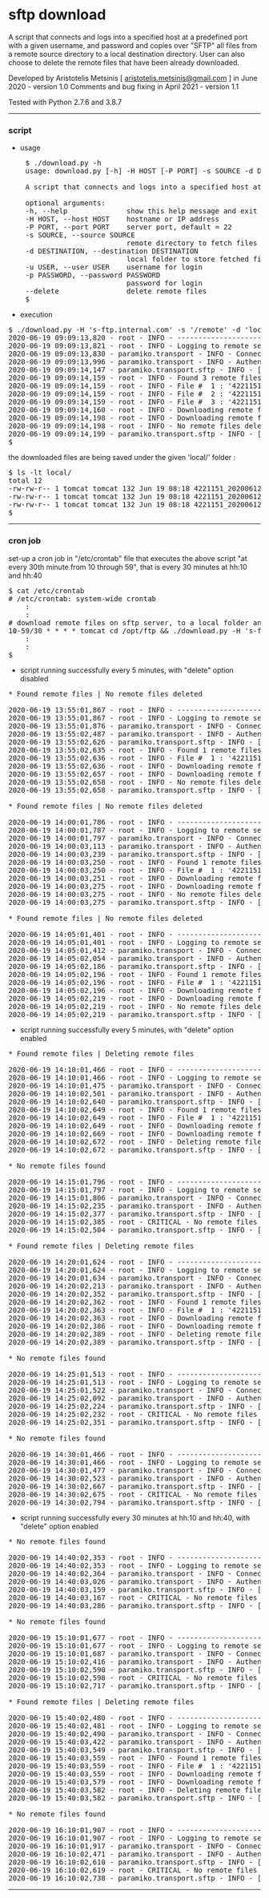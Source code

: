 # sftp download

A script that connects and logs into a specified host at a predefined port with a given username, and password and copies over &quot;SFTP&quot; all files from a remote source directory to a local destination directory. User can also choose to delete the remote files that have been already downloaded.

Developed by Aristotelis Metsinis [ aristotelis.metsinis@gmail.com ] in June 2020 - version 1.0
Comments and bug fixing in April 2021 - version 1.1
    
Tested with Python 2.7.6 and 3.8.7

------------

### script

* usage

<pre>
	$ ./download.py -h
	usage: download.py [-h] -H HOST [-P PORT] -s SOURCE -d DESTINATION -u USER -p PASSWORD [--delete]
	
	A script that connects and logs into a specified host at a predefined port with a given username, and password and copies over "SFTP" all files from a remote source directory to a local destination directory. User can also choose to delete the remote files that have been already downloaded.
	
	optional arguments:
	-h, --help            	show this help message and exit
	-H HOST, --host HOST  	hostname or IP address
	-P PORT, --port PORT  	server port, default = 22
	-s SOURCE, --source SOURCE
							remote directory to fetch files from
	-d DESTINATION, --destination DESTINATION
							local folder to store fetched files to
	-u USER, --user USER  	username for login
	-p PASSWORD, --password PASSWORD
							password for login
	--delete              	delete remote files
	$
</pre>

* execution

<pre>
$ ./download.py -H 's-ftp.internal.com' -s '/remote' -d 'local/' -u "username" -p 'password'
2020-06-19 09:09:13,820 - root - INFO - ---------------------------------------------------------------------------------
2020-06-19 09:09:13,821 - root - INFO - Logging to remote server 'sftp://s-ftp.internal.com:22/remote'
2020-06-19 09:09:13,830 - paramiko.transport - INFO - Connected (version 2.0, client OpenSSH_7.2p2)
2020-06-19 09:09:13,996 - paramiko.transport - INFO - Authentication (password) successful!
2020-06-19 09:09:14,147 - paramiko.transport.sftp - INFO - [chan 0] Opened sftp connection (server version 3)
2020-06-19 09:09:14,159 - root - INFO - Found 3 remote files
2020-06-19 09:09:14,159 - root - INFO - File #  1 : '4221151_2020061217.txt'
2020-06-19 09:09:14,159 - root - INFO - File #  2 : '4221151_2020061201.txt'
2020-06-19 09:09:14,159 - root - INFO - File #  3 : '4221151_2020061216.txt'
2020-06-19 09:09:14,160 - root - INFO - Downloading remote files
2020-06-19 09:09:14,198 - root - INFO - Downloading remote files completed
2020-06-19 09:09:14,198 - root - INFO - No remote files deleted
2020-06-19 09:09:14,199 - paramiko.transport.sftp - INFO - [chan 0] sftp session closed.
$
</pre>

the downloaded files are being saved under the given &apos;local/&apos; folder :

<pre>
$ ls -lt local/
total 12
-rw-rw-r-- 1 tomcat tomcat 132 Jun 19 08:18 4221151_2020061217.txt
-rw-rw-r-- 1 tomcat tomcat 132 Jun 19 08:18 4221151_2020061201.txt
-rw-rw-r-- 1 tomcat tomcat 132 Jun 19 08:18 4221151_2020061216.txt
$
</pre>

------------

### cron job

set-up a cron job in &quot;/etc/crontab&quot; file that executes the above script &quot;at every 30th minute from 10 through 59&quot;, that is every 30 minutes at hh:10 and hh:40

<pre>
$ cat /etc/crontab
# /etc/crontab: system-wide crontab
	:
	:
# download remote files on sftp server, to a local folder and remove files that have been already downloaded
10-59/30 * * * * tomcat cd /opt/ftp && ./download.py -H 's-ftp.internal.com' -s '/remote' -d 'local/' -u "username" -p 'password' --delete >/dev/null 2>&1
	:
	:
$
</pre>

* script running successfully every 5 minutes, with &quot;delete&quot; option disabled

<pre>
* Found remote files | No remote files deleted

2020-06-19 13:55:01,867 - root - INFO - ---------------------------------------------------------------------------------
2020-06-19 13:55:01,867 - root - INFO - Logging to remote server 'sftp://s-ftp.internal.com:22/remote'
2020-06-19 13:55:01,876 - paramiko.transport - INFO - Connected (version 2.0, client OpenSSH_7.2p2)
2020-06-19 13:55:02,487 - paramiko.transport - INFO - Authentication (password) successful!
2020-06-19 13:55:02,626 - paramiko.transport.sftp - INFO - [chan 0] Opened sftp connection (server version 3)
2020-06-19 13:55:02,635 - root - INFO - Found 1 remote files
2020-06-19 13:55:02,636 - root - INFO - File #  1 : '4221151_2020061913.txt'
2020-06-19 13:55:02,636 - root - INFO - Downloading remote files
2020-06-19 13:55:02,657 - root - INFO - Downloading remote files completed
2020-06-19 13:55:02,658 - root - INFO - No remote files deleted
2020-06-19 13:55:02,658 - paramiko.transport.sftp - INFO - [chan 0] sftp session closed.

* Found remote files | No remote files deleted

2020-06-19 14:00:01,786 - root - INFO - ---------------------------------------------------------------------------------
2020-06-19 14:00:01,787 - root - INFO - Logging to remote server 'sftp://s-ftp.internal.com:22/remote'
2020-06-19 14:00:01,797 - paramiko.transport - INFO - Connected (version 2.0, client OpenSSH_7.2p2)
2020-06-19 14:00:03,113 - paramiko.transport - INFO - Authentication (password) successful!
2020-06-19 14:00:03,239 - paramiko.transport.sftp - INFO - [chan 0] Opened sftp connection (server version 3)
2020-06-19 14:00:03,250 - root - INFO - Found 1 remote files
2020-06-19 14:00:03,250 - root - INFO - File #  1 : '4221151_2020061913.txt'
2020-06-19 14:00:03,251 - root - INFO - Downloading remote files
2020-06-19 14:00:03,275 - root - INFO - Downloading remote files completed
2020-06-19 14:00:03,275 - root - INFO - No remote files deleted
2020-06-19 14:00:03,275 - paramiko.transport.sftp - INFO - [chan 0] sftp session closed.

* Found remote files | No remote files deleted

2020-06-19 14:05:01,401 - root - INFO - ---------------------------------------------------------------------------------
2020-06-19 14:05:01,401 - root - INFO - Logging to remote server 'sftp://s-ftp.internal.com:22/remote'
2020-06-19 14:05:01,412 - paramiko.transport - INFO - Connected (version 2.0, client OpenSSH_7.2p2)
2020-06-19 14:05:02,054 - paramiko.transport - INFO - Authentication (password) successful!
2020-06-19 14:05:02,186 - paramiko.transport.sftp - INFO - [chan 0] Opened sftp connection (server version 3)
2020-06-19 14:05:02,196 - root - INFO - Found 1 remote files
2020-06-19 14:05:02,196 - root - INFO - File #  1 : '4221151_2020061913.txt'
2020-06-19 14:05:02,196 - root - INFO - Downloading remote files
2020-06-19 14:05:02,219 - root - INFO - Downloading remote files completed
2020-06-19 14:05:02,219 - root - INFO - No remote files deleted
2020-06-19 14:05:02,219 - paramiko.transport.sftp - INFO - [chan 0] sftp session closed.
</pre>

* script running successfully every 5 minutes, with &quot;delete&quot; option enabled

<pre>
* Found remote files | Deleting remote files

2020-06-19 14:10:01,466 - root - INFO - ---------------------------------------------------------------------------------
2020-06-19 14:10:01,466 - root - INFO - Logging to remote server 'sftp://s-ftp.internal.com:22/remote'
2020-06-19 14:10:01,475 - paramiko.transport - INFO - Connected (version 2.0, client OpenSSH_7.2p2)
2020-06-19 14:10:02,501 - paramiko.transport - INFO - Authentication (password) successful!
2020-06-19 14:10:02,640 - paramiko.transport.sftp - INFO - [chan 0] Opened sftp connection (server version 3)
2020-06-19 14:10:02,649 - root - INFO - Found 1 remote files
2020-06-19 14:10:02,649 - root - INFO - File #  1 : '4221151_2020061913.txt'
2020-06-19 14:10:02,649 - root - INFO - Downloading remote files
2020-06-19 14:10:02,669 - root - INFO - Downloading remote files completed
2020-06-19 14:10:02,672 - root - INFO - Deleting remote file '4221151_2020061913.txt'
2020-06-19 14:10:02,672 - paramiko.transport.sftp - INFO - [chan 0] sftp session closed.

* No remote files found

2020-06-19 14:15:01,796 - root - INFO - ---------------------------------------------------------------------------------
2020-06-19 14:15:01,797 - root - INFO - Logging to remote server 'sftp://s-ftp.internal.com:22/remote'
2020-06-19 14:15:01,806 - paramiko.transport - INFO - Connected (version 2.0, client OpenSSH_7.2p2)
2020-06-19 14:15:02,235 - paramiko.transport - INFO - Authentication (password) successful!
2020-06-19 14:15:02,377 - paramiko.transport.sftp - INFO - [chan 0] Opened sftp connection (server version 3)
2020-06-19 14:15:02,385 - root - CRITICAL - No remote files found
2020-06-19 14:15:02,504 - paramiko.transport.sftp - INFO - [chan 0] sftp session closed.

* Found remote files | Deleting remote files

2020-06-19 14:20:01,624 - root - INFO - ---------------------------------------------------------------------------------
2020-06-19 14:20:01,624 - root - INFO - Logging to remote server 'sftp://s-ftp.internal.com:22/remote'
2020-06-19 14:20:01,634 - paramiko.transport - INFO - Connected (version 2.0, client OpenSSH_7.2p2)
2020-06-19 14:20:02,213 - paramiko.transport - INFO - Authentication (password) successful!
2020-06-19 14:20:02,352 - paramiko.transport.sftp - INFO - [chan 0] Opened sftp connection (server version 3)
2020-06-19 14:20:02,362 - root - INFO - Found 1 remote files
2020-06-19 14:20:02,363 - root - INFO - File #  1 : '4221151_2020061917.txt'
2020-06-19 14:20:02,363 - root - INFO - Downloading remote files
2020-06-19 14:20:02,386 - root - INFO - Downloading remote files completed
2020-06-19 14:20:02,389 - root - INFO - Deleting remote file '4221151_2020061917.txt'
2020-06-19 14:20:02,389 - paramiko.transport.sftp - INFO - [chan 0] sftp session closed.

* No remote files found

2020-06-19 14:25:01,513 - root - INFO - ---------------------------------------------------------------------------------
2020-06-19 14:25:01,513 - root - INFO - Logging to remote server 'sftp://s-ftp.internal.com:22/remote'
2020-06-19 14:25:01,522 - paramiko.transport - INFO - Connected (version 2.0, client OpenSSH_7.2p2)
2020-06-19 14:25:02,092 - paramiko.transport - INFO - Authentication (password) successful!
2020-06-19 14:25:02,224 - paramiko.transport.sftp - INFO - [chan 0] Opened sftp connection (server version 3)
2020-06-19 14:25:02,232 - root - CRITICAL - No remote files found
2020-06-19 14:25:02,351 - paramiko.transport.sftp - INFO - [chan 0] sftp session closed.

* No remote files found

2020-06-19 14:30:01,466 - root - INFO - ---------------------------------------------------------------------------------
2020-06-19 14:30:01,466 - root - INFO - Logging to remote server 'sftp://s-ftp.internal.com:22/remote'
2020-06-19 14:30:01,477 - paramiko.transport - INFO - Connected (version 2.0, client OpenSSH_7.2p2)
2020-06-19 14:30:02,523 - paramiko.transport - INFO - Authentication (password) successful!
2020-06-19 14:30:02,667 - paramiko.transport.sftp - INFO - [chan 0] Opened sftp connection (server version 3)
2020-06-19 14:30:02,675 - root - CRITICAL - No remote files found
2020-06-19 14:30:02,794 - paramiko.transport.sftp - INFO - [chan 0] sftp session closed.
</pre>

* script running successfully every 30 minutes at hh:10 and hh:40, with &quot;delete&quot; option enabled

<pre>
* No remote files found

2020-06-19 14:40:02,353 - root - INFO - ---------------------------------------------------------------------------------
2020-06-19 14:40:02,353 - root - INFO - Logging to remote server 'sftp://s-ftp.internal.com:22/remote'
2020-06-19 14:40:02,364 - paramiko.transport - INFO - Connected (version 2.0, client OpenSSH_7.2p2)
2020-06-19 14:40:03,026 - paramiko.transport - INFO - Authentication (password) successful!
2020-06-19 14:40:03,159 - paramiko.transport.sftp - INFO - [chan 0] Opened sftp connection (server version 3)
2020-06-19 14:40:03,167 - root - CRITICAL - No remote files found
2020-06-19 14:40:03,286 - paramiko.transport.sftp - INFO - [chan 0] sftp session closed.

* No remote files found

2020-06-19 15:10:01,677 - root - INFO - ---------------------------------------------------------------------------------
2020-06-19 15:10:01,677 - root - INFO - Logging to remote server 'sftp://s-ftp.internal.com:22/remote'
2020-06-19 15:10:01,687 - paramiko.transport - INFO - Connected (version 2.0, client OpenSSH_7.2p2)
2020-06-19 15:10:02,416 - paramiko.transport - INFO - Authentication (password) successful!
2020-06-19 15:10:02,590 - paramiko.transport.sftp - INFO - [chan 0] Opened sftp connection (server version 3)
2020-06-19 15:10:02,598 - root - CRITICAL - No remote files found
2020-06-19 15:10:02,717 - paramiko.transport.sftp - INFO - [chan 0] sftp session closed.

* Found remote files | Deleting remote files

2020-06-19 15:40:02,480 - root - INFO - ---------------------------------------------------------------------------------
2020-06-19 15:40:02,481 - root - INFO - Logging to remote server 'sftp://s-ftp.internal.com:22/remote'
2020-06-19 15:40:02,490 - paramiko.transport - INFO - Connected (version 2.0, client OpenSSH_7.2p2)
2020-06-19 15:40:03,422 - paramiko.transport - INFO - Authentication (password) successful!
2020-06-19 15:40:03,549 - paramiko.transport.sftp - INFO - [chan 0] Opened sftp connection (server version 3)
2020-06-19 15:40:03,559 - root - INFO - Found 1 remote files
2020-06-19 15:40:03,559 - root - INFO - File #  1 : '4221151_2020061918.txt'
2020-06-19 15:40:03,559 - root - INFO - Downloading remote files
2020-06-19 15:40:03,579 - root - INFO - Downloading remote files completed
2020-06-19 15:40:03,582 - root - INFO - Deleting remote file '4221151_2020061918.txt'
2020-06-19 15:40:03,582 - paramiko.transport.sftp - INFO - [chan 0] sftp session closed.

* No remote files found

2020-06-19 16:10:01,907 - root - INFO - ---------------------------------------------------------------------------------
2020-06-19 16:10:01,907 - root - INFO - Logging to remote server 'sftp://s-ftp.internal.com:22/remote'
2020-06-19 16:10:01,917 - paramiko.transport - INFO - Connected (version 2.0, client OpenSSH_7.2p2)
2020-06-19 16:10:02,471 - paramiko.transport - INFO - Authentication (password) successful!
2020-06-19 16:10:02,610 - paramiko.transport.sftp - INFO - [chan 0] Opened sftp connection (server version 3)
2020-06-19 16:10:02,619 - root - CRITICAL - No remote files found
2020-06-19 16:10:02,738 - paramiko.transport.sftp - INFO - [chan 0] sftp session closed.
</pre>

------------

